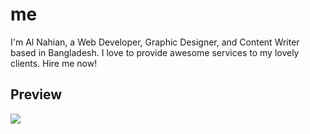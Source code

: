 # me
I'm Al Nahian, a Web Developer, Graphic Designer, and Content Writer based in Bangladesh. I love to provide awesome services to my lovely clients. Hire me now!

## Preview
<img src="https://raw.githubusercontent.com/alnahian2003/me/main/me-ss.jpg"/>

